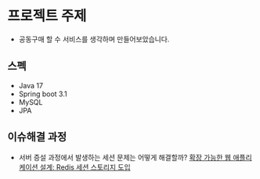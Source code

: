 
# 프로젝트 주제

- 공동구매 할 수 서비스를 생각하며 만들어보았습니다.

## 스펙

- Java 17
- Spring boot 3.1
- MySQL
- JPA


## 이슈해결 과정
- 서버 증설 과정에서 발생하는 세션 문제는 어떻게 해결할까?
  [확장 가능한 웹 애플리케이션 설계: Redis 세션 스토리지 도입](https://velog.io/@kimsw9603/%ED%99%95%EC%9E%A5-%EA%B0%80%EB%8A%A5%ED%95%9C-%EC%9B%B9-%EC%95%A0%ED%94%8C%EB%A6%AC%EC%BC%80%EC%9D%B4%EC%85%98-%EC%84%A4%EA%B3%84-Redis-%EC%84%B8%EC%85%98-%EC%8A%A4%ED%86%A0%EB%A6%AC%EC%A7%80-%EB%8F%84%EC%9E%85)
